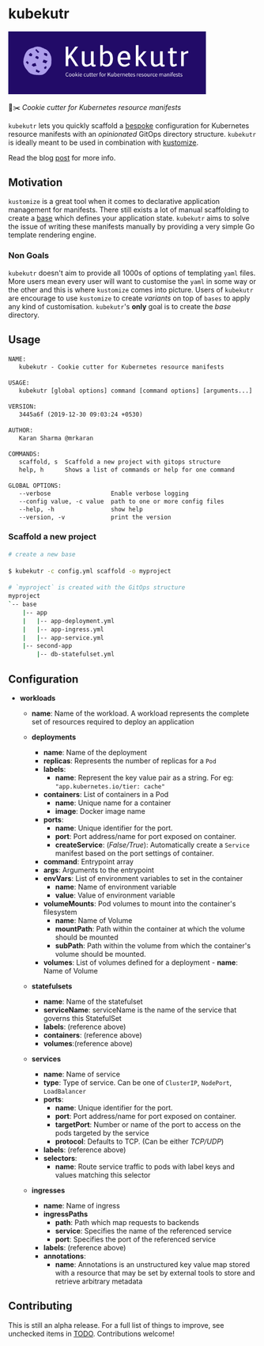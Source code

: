 # kubekutr

<img src="logo.png" alt="drawing" width="400"/>
<!-- ![](logo.png) -->

🍪✂️ _Cookie cutter for Kubernetes resource manifests_

`kubekutr` lets you quickly scaffold a [bespoke](https://github.com/kubernetes-sigs/kustomize/blob/master/docs/glossary.md#bespoke-configuration) configuration for Kubernetes resource manifests with an _opinionated_ GitOps directory structure. `kubekutr` is ideally meant to be used in combination with [kustomize](https://github.com/kubernetes-sigs/kustomize).

Read the blog [post](https://mrkaran.dev/posts/introducing-kubekutr/) for more info. 

## Motivation

`kustomize` is a great tool when it comes to declarative application management for manifests. There still exists a lot of manual scaffolding to create a [base](https://github.com/kubernetes-sigs/kustomize/blob/master/docs/glossary.md#base) which defines your application state. `kubekutr` aims to solve the issue of writing these manifests manually by providing a very simple Go template rendering engine. 

### Non Goals

`kubekutr` doesn't aim to provide all 1000s of options of templating `yaml` files. More users mean every user will want to customise the `yaml` in some way or the other and this is where `kustomize` comes into picture. Users of `kubekutr` are encourage to use `kustomize` to create _variants_ on top of `bases` to apply any kind of customisation. `kubekutr`'s **only** goal is to create the _base_ directory.

## Usage

```shell
NAME:
   kubekutr - Cookie cutter for Kubernetes resource manifests

USAGE:
   kubekutr [global options] command [command options] [arguments...]

VERSION:
   3445a6f (2019-12-30 09:03:24 +0530)

AUTHOR:
   Karan Sharma @mrkaran

COMMANDS:
   scaffold, s  Scaffold a new project with gitops structure
   help, h      Shows a list of commands or help for one command

GLOBAL OPTIONS:
   --verbose                 Enable verbose logging
   --config value, -c value  path to one or more config files
   --help, -h                show help
   --version, -v             print the version
```

### Scaffold a new project

```bash
# create a new base

$ kubekutr -c config.yml scaffold -o myproject

# `myproject` is created with the GitOps structure
myproject
`-- base
    |-- app
    |   |-- app-deployment.yml
    |   |-- app-ingress.yml
    |   |-- app-service.yml
    |-- second-app
        |-- db-statefulset.yml
```

## Configuration

- **workloads**
    -   **name**: Name of the workload. A workload represents the complete set of resources required to deploy an application
    -   **deployments**
        -   **name**: Name of the deployment
        -   **replicas**: Represents the number of replicas for a `Pod`
        -   **labels**:
            - **name**: Represent the key value pair as a string. For eg: `"app.kubernetes.io/tier: cache"`
        -   **containers**: List of containers in a Pod
            - **name**: Unique name for a container
            - **image**: Docker image name
        -   **ports**:
            - **name**: Unique identifier for the port.
            - **port**: Port address/name for port exposed on container.
            - **createService**: (_False/True_): Automatically create a `Service` manifest based on the port settings of container.
        - **command**: Entrypoint array
        - **args**: Arguments to the entrypoint
        - **envVars**: List of environment variables to set in the container
            - **name**: Name of environment variable
            - **value**: Value of environment variable
        - **volumeMounts**: Pod volumes to mount into the container's filesystem
            - **name**: Name of Volume
            - **mountPath**: Path within the container at which the volume should be mounted
            - **subPath**: Path within the volume from which the container's volume should be mounted.
        -   **volumes**: List of volumes defined for a deployment
                - **name**: Name of Volume

    -   **statefulsets**
        -   **name**: Name of the statefulset
        -   **serviceName**: serviceName is the name of the service that governs this StatefulSet
        -   **labels**: (reference above)
        -   **containers**: (reference above)
        -   **volumes**:(reference above)

    -   **services**
        -   **name**: Name of service
        -   **type**: Type of service. Can be one of `ClusterIP`, `NodePort`, `LoadBalancer`
        -   **ports**:
            - **name**: Unique identifier for the port.
            - **port**: Port address/name for port exposed on container.
            - **targetPort**: Number or name of the port to access on the pods targeted by the service
            - **protocol**: Defaults to TCP. (Can be either _TCP/UDP_)
        -   **labels**: (reference above)
        -   **selectors**:
            - **name**:  Route service traffic to pods with label keys and values matching this selector

    -   **ingresses**
        -   **name**: Name of ingress
        -   **ingressPaths**
            -   **path**: Path which map requests to backends
            -   **service**: Specifies the name of the referenced service
            -   **port**: Specifies the port of the referenced service
        -   **labels**: (reference above)
        -   **annotations**:
            - **name**:  Annotations is an unstructured key value map stored with a resource that may be set by external tools to store and retrieve arbitrary metadata

## Contributing

This is still an alpha release. For a full list of things to improve, see unchecked items in [TODO](TODO.md).
Contributions welcome!
